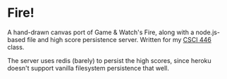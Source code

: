 # Fire!

A hand-drawn canvas port of Game & Watch's Fire, along with
a node.js-based file and high score persistence server. 
Written for my [CSCI 446](http://mines.humanoriented.com/446) class.

The server uses redis (barely) to persist the high scores, since
heroku doesn't support vanilla filesystem persistence that well.
